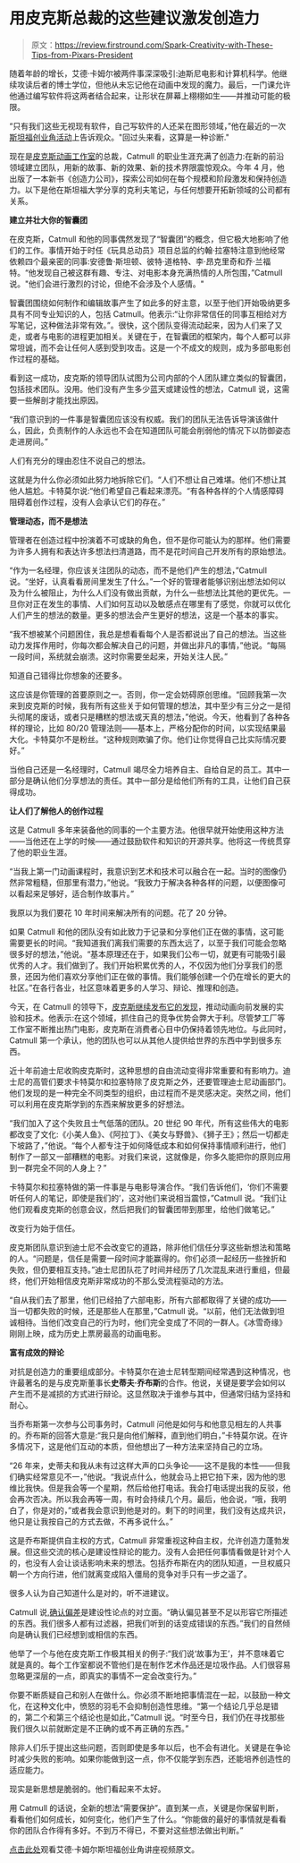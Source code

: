 # 用皮克斯总裁的这些建议激发创造力

> 原文：<https://review.firstround.com/Spark-Creativity-with-These-Tips-from-Pixars-President>

随着年龄的增长，艾德·卡姆尔被两件事深深吸引:迪斯尼电影和计算机科学。他继续攻读后者的博士学位，但他从未忘记他在动画中发现的魔力。最后，一门课允许他通过编写软件将这两者结合起来，让形状在屏幕上栩栩如生——并推动可能的极限。

“只有我们这些无视现有软件，自己写软件的人还呆在图形领域，”他在最近的一次[斯坦福创业角活动](http://ecorner.stanford.edu/authorMaterialInfo.html?mid=3321 "null")上告诉观众。"回过头来看，这算是一种诊断."

现在是[皮克斯动画工作室](http://www.pixar.com/ "null")的总裁，Catmull 的职业生涯充满了创造力:在新的前沿领域建立团队，用新的故事、新的效果、新的技术界限震惊观众。今年 4 月，他出版了一本新书《创造力公司》，探索公司如何在每个规模和阶段激发和保持创造力。以下是他在斯坦福大学分享的克利夫笔记，与任何想要开拓新领域的公司都有关系。

**建立并壮大你的智囊团**

在皮克斯，Catmull 和他的同事偶然发现了“智囊团”的概念，但它极大地影响了他们的工作。事情开始于时任《玩具总动员》项目总监的约翰·拉塞特注意到他经常依赖四个最亲密的同事:安德鲁·斯坦顿、彼特·道格特、李·昂克里奇和乔·兰福特。“他发现自己被这群有趣、专注、对电影本身充满热情的人所包围，”Catmull 说。"他们会进行激烈的讨论，但绝不会涉及个人感情。"

智囊团围绕如何制作和编辑故事产生了如此多的好主意，以至于他们开始吸纳更多具有不同专业知识的人，包括 Catmull。他表示:“让你非常信任的同事互相给对方写笔记，这种做法非常有效。”。很快，这个团队变得流动起来，因为人们来了又走，或者与电影的进程更加相关。关键在于，在智囊团的框架内，每个人都可以非常坦诚，而不会让任何人感到受到攻击。这是一个不成文的规则，成为多部电影创作过程的基础。

看到这一成功，皮克斯的领导团队试图为公司内部的个人团队建立类似的智囊团，包括技术团队。没用。他们没有产生多少蓝天或建设性的想法，Catmull 说，这需要一些解剖才能找出原因。

“我们意识到的一件事是智囊团应该没有权威。我们的团队无法告诉导演该做什么，因此，负责制作的人永远也不会在知道团队可能会削弱他的情况下以防御姿态走进房间。”

人们有充分的理由忍住不说自己的想法。

这就是为什么你必须如此努力地拆除它们。“人们不想让自己难堪。他们不想让其他人尴尬。卡特莫尔说:“他们希望自己看起来漂亮。“有各种各样的个人情感障碍阻碍着创作过程，没有人会承认它们的存在。”

**管理动态，而不是想法**

管理者在创造过程中扮演着不可或缺的角色，但不是你可能认为的那样。他们需要为许多人拥有和表达许多想法扫清道路，而不是花时间自己开发所有的原始想法。

“作为一名经理，你应该关注团队的动态，而不是他们产生的想法，”Catmull 说。“坐好，认真看看房间里发生了什么。”一个好的管理者能够识别出想法如何以及为什么被阻止，为什么人们没有做出贡献，为什么一些想法比其他的更优先。一旦你对正在发生的事情、人们如何互动以及敏感点在哪里有了感觉，你就可以优化人们产生的想法的数量。更多的想法会产生更好的想法，这是一个基本的事实。

“我不想被某个问题困住，我总是想看看每个人是否都说出了自己的想法。当这些动力发挥作用时，你每次都会解决自己的问题，并做出非凡的事情，”他说。“每隔一段时间，系统就会崩溃。这时你需要坐起来，开始关注人民。”

知道自己错得比你想象的还要多。

这应该是你管理的首要原则之一。否则，你一定会妨碍原创思维。“回顾我第一次来到皮克斯的时候，我有所有这些关于如何管理的想法，其中至少有三分之一是彻头彻尾的废话，或者只是糟糕的想法或天真的想法，”他说。今天，他看到了各种各样的理论，比如 80/20 管理法则——基本上，严格分配你的时间，以实现结果最大化。卡特莫尔不是粉丝。“这种规则欺骗了你。他们让你觉得自己比实际情况要好。”

当他自己还是一名经理时，Catmull 竭尽全力培养自主、自给自足的员工。其中一部分是确认他们分享想法的责任。其中一部分是给他们所有的工具，让他们自己获得成功。

**让人们了解他人的创作过程**

这是 Catmull 多年来装备他的同事的一个主要方法。他很早就开始使用这种方法——当他还在上学的时候——通过鼓励软件和知识的开源共享。他将这一传统贯穿了他的职业生涯。

“当我上第一门动画课程时，我意识到艺术和技术可以融合在一起。当时的图像仍然非常粗糙，但那里有潜力，”他说。“我致力于解决各种各样的问题，以便图像可以看起来足够好，适合制作故事片。”

我原以为我们要花 10 年时间来解决所有的问题。花了 20 分钟。

如果 Catmull 和他的团队没有如此致力于记录和分享他们正在做的事情，这可能需要更长的时间。“我知道我们离我们需要的东西太远了，以至于我们可能会忽略很多好的想法，”他说。“基本原理还在于，如果我们公布一切，就更有可能吸引最优秀的人才。我们做到了。我们开始积累优秀的人，不仅因为他们分享我们的愿景，还因为他们喜欢分享他们正在做的事情。我们能够创建一个仍在增长的更大的社区。”在各行各业，社区意味着更多的人学习、辩论、推理和创造。

今天，在 Catmull 的领导下，[皮克斯继续发布它的发现](http://graphics.pixar.com/research/ "null")，推动动画向前发展的实验和技术。他表示:在这个领域，抓住自己的竞争优势会弊大于利。尽管梦工厂等工作室不断推出热门电影，皮克斯在消费者心目中仍保持着领先地位。与此同时，Catmull 第一个承认，他的团队也可以从其他人提供给世界的东西中学到很多东西。

近十年前迪士尼收购皮克斯时，这种思想的自由流动变得非常重要和有影响力。迪士尼的高管们要求卡特莫尔和拉塞特除了皮克斯之外，还要管理迪士尼动画部门。他们发现的是一种完全不同类型的组织，由过程而不是灵感决定。突然之间，他们可以利用在皮克斯学到的东西来解放更多的好想法。

“我们加入了这个失败且士气低落的团队。20 世纪 90 年代，所有这些伟大的电影都改变了文化:《小美人鱼》、《阿拉丁》、《美女与野兽》、《狮子王》；然后一切都走下坡路了，”他说。“每个人都专注于如何降低成本和如何保持事情顺利进行，他们制作了一部又一部糟糕的电影。对我们来说，这就像是，你多久能把你的原则应用到一群完全不同的人身上？”

卡特莫尔和拉塞特做的第一件事是与电影导演合作。“我们告诉他们，‘你们不需要听任何人的笔记，即使是我们的’，这对他们来说相当震惊，”Catmull 说。“我们让他们观看皮克斯的创意会议，然后把我们的智囊团带到那里，给他们做笔记。”

改变行为始于信任。

皮克斯团队意识到迪士尼不会改变它的道路，除非他们信任分享这些新想法和策略的人。“问题是，信任是需要一段时间才能赢得的。你们必须一起经历一些挫折和失败，但仍要相互支持。”迪士尼团队花了时间并经历了几次混乱来进行重组，但最终，他们开始相信皮克斯非常成功的不那么受流程驱动的方法。

“自从我们去了那里，他们已经拍了六部电影，所有六部都取得了关键的成功——当一切都失败的时候，还是那些人在那里，”Catmull 说。“以前，他们无法做到坦诚相待。当他们改变自己的行为时，他们完全变成了不同的一群人。《冰雪奇缘》刚刚上映，成为历史上票房最高的动画电影。

**富有成效的辩论**

对抗是创造力的重要组成部分。卡特莫尔在迪士尼转型期间经常遇到这种情况，也许最著名的是与皮克斯董事长**史蒂夫·乔布斯**的合作。他说，关键是要学会如何以产生而不是减损的方式进行辩论。这显然取决于谁参与其中，但通常归结为坚持和耐心。

当乔布斯第一次参与公司事务时，Catmull 问他是如何与和他意见相左的人共事的。乔布斯的回答大意是:“我只是向他们解释，直到他们明白，”卡特莫尔说。在许多情况下，这是他们互动的本质，但他想出了一种方法来坚持自己的立场。

“26 年来，史蒂夫和我从未有过这样大声的口头争论——这不是我的本性——但我们确实经常意见不一，”他说。“我说点什么，他就会马上把它拍下来，因为他的思维比我快。但是我会等一个星期，然后给他打电话。我会打电话提出我的反驳，他会再次否决。所以我会再等一周，有时会持续几个月。最后，他会说，“哦，我明白了，你是对的，”或者我会意识到他是对的。剩下的时间里，我们没有达成共识，他只是让我按自己的方式去做，不再多说什么。”

这是乔布斯提供自主权的方式，Catmull 非常重视这种自主权，允许创造力蓬勃发展。但这些交流的核心是建设性辩论的能力。没有人会把任何事情看做是针对个人的，也没有人会让谈话影响未来的想法。包括乔布斯在内的团队知道，一旦权威只朝一个方向行进，他们就离变成陷入僵局的竞争对手只有一步之遥了。

很多人认为自己知道什么是对的，听不进建议。

Catmull 说,[确认偏差](http://en.wikipedia.org/wiki/Confirmation_bias "null")是建设性论点的对立面。“确认偏见甚至不足以形容它所描述的东西。我们很多人都有过滤器，把我们听到的话变成错误的东西。”我们的自然倾向是确认我们已经想到或相信的东西。

他举了一个与他在皮克斯工作极其相关的例子:“我们说‘故事为王’，并不意味着它就是真的。每个工作室都说不管他们是在制作艺术作品还是垃圾作品。人们很容易忽略更深层的一点，即真实的事情不一定会改变行为。”

你要不断质疑自己和别人在做什么。你必须不断地把事情混在一起，以鼓励一种文化，在这种文化中，愤怒的羽毛不会抑制创造性思维。“第一个结论几乎总是错的，第二个和第三个结论也是如此，”Catmull 说。“时至今日，我们仍在寻找那些我们很久以前就断定是不正确的或不再正确的东西。”

除非人们乐于提出这些问题，否则即使是多年以后，也不会有进化。关键是在争论时减少失败的影响。如果你能做到这一点，你不仅能学到东西，还能培养创造性的适应能力。

现实是新思想是脆弱的。他们看起来不太好。

用 Catmull 的话说，全新的想法“需要保护”。直到某一点，关键是你保留判断，看看他们如何成长，如何变化，他们产生了什么。“你能做的最好的事情就是看看你的团队合作得有多好。不到万不得已，不要对这些想法做出判断。”

[点击此处](http://ecorner.stanford.edu/authorMaterialInfo.html?mid=3321 "null")观看艾德·卡姆尔斯坦福创业角讲座视频原文。
